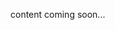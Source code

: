 <!-- <meta>
{
  "title": "Networking",
  "slug": "networking",
  "description": "Networking - Technical Guides",
  "tag": ["Technical Guides", "Guides", "How To", "Self Hosted", "DevOps", "OS", "networking"],
  "seo-title": "Packet Bare Metal Cloud Docs - Networking Technical Guides",
  "seo-description": "Networking -  Technical Guides",
  "og-title": "Overview",
  "og-description": "Netowrking Technical Guides"
}
</meta> -->

content coming soon...
